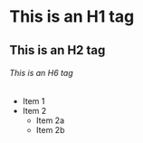# This is an H1 tag
## This is an H2 tag
###### This is an H6 tag

* Item 1
* Item 2
  * Item 2a
  * Item 2b
